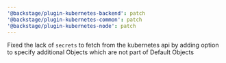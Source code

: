```yaml
---
'@backstage/plugin-kubernetes-backend': patch
'@backstage/plugin-kubernetes-common': patch
'@backstage/plugin-kubernetes-node': patch
---
```


Fixed the lack of `secrets` to fetch from the kubernetes api by adding option to specify additional Objects which are not part of Default Objects
